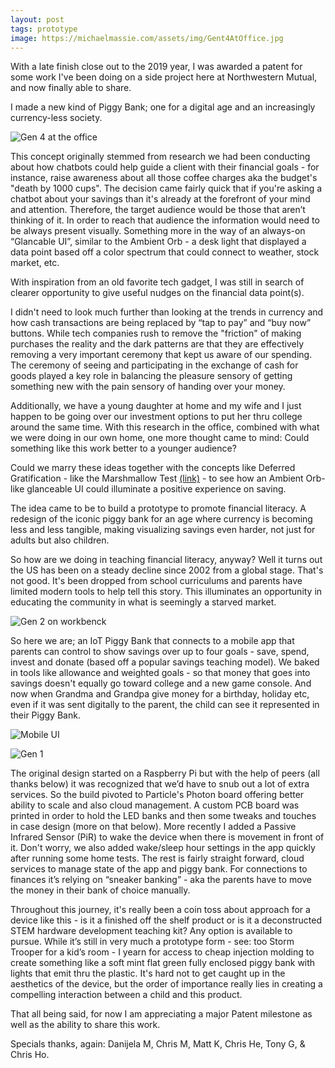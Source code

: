 ```yaml
---
layout: post
tags: prototype
image: https://michaelmassie.com/assets/img/Gent4AtOffice.jpg
---
```


With a late finish close out to the 2019 year, I was awarded a patent for some work I've been doing on a side project here at Northwestern Mutual, and now finally able to share.

I made a new kind of Piggy Bank; one for a digital age and an increasingly currency-less society.

![Gen 4 at the office](https://michaelmassie.com/assets/img/Gent4AtOffice.jpg)

This concept originally stemmed from research we had been conducting about how chatbots could help guide a client with their financial goals - for instance, raise awareness about all those coffee charges aka the budget's "death by 1000 cups". The decision came fairly quick that if you're asking a chatbot about your savings than it's already at the forefront of your mind and attention. Therefore, the target audience would be those that aren’t thinking of it. In order to reach that audience the information would need to be always present visually. Something more in the way of an always-on “Glancable UI”, similar to the Ambient Orb - a desk light that displayed a data point based off a color spectrum that could connect to weather, stock market, etc.

With inspiration from an old favorite tech gadget, I was still in search of clearer opportunity to give useful nudges on the financial data point(s).

I didn't need to look much further than looking at the trends in currency and how cash transactions are being replaced by “tap to pay” and “buy now” buttons. While tech companies rush to remove the "friction" of making purchases the reality and the dark patterns are that they are effectively removing a very important ceremony that kept us aware of our spending. The ceremony of seeing and participating in the exchange of cash for goods played a key role in balancing the pleasure sensory of getting something new with the pain sensory of handing over your money.

Additionally, we have a young daughter at home and my wife and I just happen to be going over our investment options to put her thru college around the same time. With this research in the office, combined with what we were doing in our own home, one more thought came to mind: Could something like this work better to a younger audience?

Could we marry these ideas together with the concepts like Deferred Gratification - like the Marshmallow Test [(link)](https://en.wikipedia.org/wiki/Stanford_marshmallow_experiment) - to see how an Ambient Orb-like glanceable UI could illuminate a positive experience on saving.

The idea came to be to build a prototype to promote financial literacy. A redesign of the iconic piggy bank for an age where currency is becoming less and less tangible, making visualizing savings even harder, not just for adults but also children.

So how are we doing in teaching financial literacy, anyway? Well it turns out the US has been on a steady decline since 2002 from a global stage. That's not good. It's been dropped from school curriculums and parents have limited modern tools to help tell this story. This illuminates an opportunity in educating the community in what is seemingly a starved market. 

![Gen 2 on workbenck](https://michaelmassie.com/assets/img/workbenchsitter.jpg)

So here we are; an IoT Piggy Bank that connects to a mobile app that parents can control to show savings over up to four goals - save, spend, invest and donate (based off a popular savings teaching model). We baked in tools like allowance and weighted goals - so that money that goes into savings doesn't equally go toward college and a new game console. And now when Grandma and Grandpa give money for a birthday, holiday etc, even if it was sent digitally to the parent, the child can see it represented in their Piggy Bank.

![Mobile UI](https://michaelmassie.com/assets/img/screenshots.png)

![Gen 1](https://michaelmassie.com/assets/img/day1.jpg)

The original design started on a Raspberry Pi but with the help of peers (all thanks below) it was recognized that we’d have to snub out a lot of extra services. So the build pivoted to Particle's Photon board offering better ability to scale and also cloud management. A custom PCB board was printed in order to hold the LED banks and then some tweaks and touches in case design (more on that below). More recently I added a Passive Infrared Sensor (PiR) to wake the device when there is movement in front of it. Don't worry, we also added wake/sleep hour settings in the app quickly after running some home tests. The rest is fairly straight forward, cloud services to manage state of the app and piggy bank. For connections to finances it’s relying on “sneaker banking” - aka the parents have to move the money in their bank of choice manually.

Throughout this journey, it's really been a coin toss about approach for a device like this - is it a finished off the shelf product or is it a deconstructed STEM hardware development teaching kit? Any option is available to pursue. While it’s still in very much a prototype form - see: too Storm Trooper for a kid’s room - I yearn for access to cheap injection molding to create something like a soft mint flat green fully enclosed piggy bank with lights that emit thru the plastic. It's hard not to get caught up in the aesthetics of the device, but the order of importance really lies in creating a compelling interaction between a child and this product.

That all being said, for now I am appreciating a major Patent milestone as well as the ability to share this work.


Specials thanks, again: Danijela M, Chris M, Matt K, Chris He, Tony G, & Chris Ho.